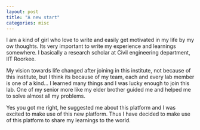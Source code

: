 ```yaml
---
layout: post
title: "A new start"
categories: misc
---
```


I am a kind of girl who love to write and easily get motivated in my life by my ow thoughts. Its very important to write my experience and learnings somewhere. I basically a research scholar at Civil engineering department, IIT Roorkee. 

My vision towards life changed after joining in this institute, not because of this institute, but I think its because of my team, each and every lab member is one of a kind… I learned many things and I was lucky enough to join this lab. One of my senior  more like my elder brother guided me and helped me to solve almost all my problems. 

Yes you got me right, he suggested me about this platform and I was excited to make use of this new platform. Thus I have decided to make use of this platform to share my learnings to the world.

